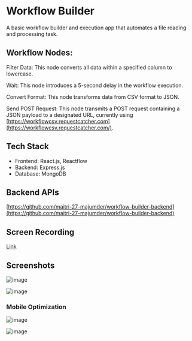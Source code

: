 # Workflow Builder

A basic workflow builder and execution app that automates a file reading and processing task.

## Workflow Nodes:

Filter Data: This node converts all data within a specified column to lowercase.

Wait: This node introduces a 5-second delay in the workflow execution.

Convert Format: This node transforms data from CSV format to JSON.

Send POST Request: This node transmits a POST request containing a JSON payload to a designated URL, currently using [https://workflowcsv.requestcatcher.com](https://workflowcsv.requestcatcher.com/).

## Tech Stack

- Frontend: React.js, Reactflow
- Backend: Express.js
- Database: MongoDB

## Backend APIs

[https://github.com/maitri-27-majumder/workflow-builder-backend](https://github.com/maitri-27-majumder/workflow-builder-backend)

## Screen Recording 

[Link](https://drive.google.com/file/d/1Adh2hGlpCIDpXoycYrZjhOW7YRCssmfG/view?usp=share_link)

## Screenshots

![image](https://github.com/maitri-27-majumder/workflow-builder-frontend/assets/74046028/8a7aff91-1e8c-4e41-9474-92236081779e)

![image](https://github.com/maitri-27-majumder/workflow-builder-frontend/assets/74046028/498e3fb6-d9b4-4b40-93d5-409373d9bc08)

### Mobile Optimization

![image](https://github.com/maitri-27-majumder/workflow-builder-frontend/assets/74046028/69e500cd-401c-43a8-89c0-7778e0ed327c)

![image](https://github.com/maitri-27-majumder/workflow-builder-frontend/assets/74046028/b5bd09e9-c784-452a-8565-6741866f14b7)

